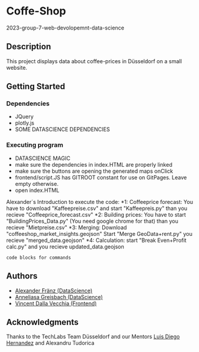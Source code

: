 # Coffe-Shop
2023-group-7-web-devolopemnt-data-science

## Description

This project displays data about coffee-prices in Düsseldorf on a small website.

## Getting Started

### Dependencies

* JQuery
* plotly.js
* SOME DATASCIENCE DEPENDENCIES

### Executing program

* DATASCIENCE MAGIC
* make sure the dependencies in index.HTML are properly linked
* make sure the buttons are opening the generated maps onClick
* frontend/script.JS has GITROOT constant for use on GitPages. Leave empty otherwise.
* open index.HTML

Alexander´s Introduction to execute the code:
*1: Coffeeprice forecast: You have to download "Kaffeepreise.csv" and start "Kaffeepreis.py" than you recieve "Coffeeprice_forecast.csv"
*2: Building prices: You have to start "BuildingPrices_Data.py" (You need google chrome for that) than you recieve "Mietpreise.csv"
*3: Merging: Download "coffeeshop_market_insights.geojson" Start "Merge GeoData+rent.py" you recieve "merged_data.geojson"
*4: Calculation: start "Break Even+Profit calc.py" and you recieve updated_data.geojson
```
code blocks for commands
```

## Authors

- [Alexander Fränz (DataScience)](https://github.com/AlexAk719)
- [Anneliasa Greisbach (DataScience)](https://github.com/ctrlaltdata)
- [Vincent Dalla Vecchia (Frontend)](https://github.com/Bleikopf)

## Acknowledgments

Thanks to the TechLabs Team Düsseldorf and our Mentors [Luis Diego Hernandez](https://github.com/barbunzel) and Alexandru Tudorica
